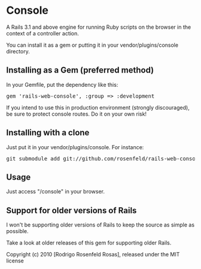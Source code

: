 Console
=======

A Rails 3.1 and above engine for running Ruby scripts on the browser in the context of a controller action.

You can install it as a gem or putting it in your vendor/plugins/console directory.

Installing as a Gem (preferred method)
-------------------------------------

In your Gemfile, put the dependency like this:

<pre>
gem 'rails-web-console', :group => :development
</pre>

If you intend to use this in production environment (strongly discouraged), be sure to protect console routes. Do it on your own risk!

Installing with a clone
-----------------------

Just put it in your vendor/plugins/console. For instance:

<pre>
git submodule add git://github.com/rosenfeld/rails-web-console.git vendor/plugins/console
</pre>

Usage
-----

Just access "/console" in your browser.

Support for older versions of Rails
-----------------------------------

I won't be supporting older versions of Rails to keep the source as simple as possible.

Take a look at older releases of this gem for supporting older Rails.


Copyright (c) 2010 [Rodrigo Rosenfeld Rosas], released under the MIT license
